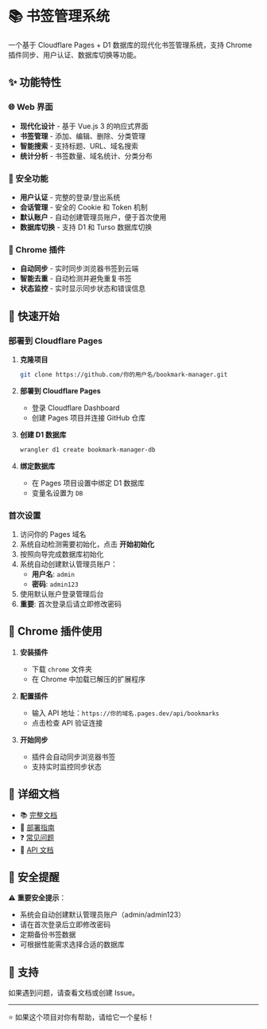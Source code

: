 # 📚 书签管理系统

一个基于 Cloudflare Pages + D1 数据库的现代化书签管理系统，支持 Chrome 插件同步、用户认证、数据库切换等功能。

## ✨ 功能特性

### 🌐 Web 界面
- **现代化设计** - 基于 Vue.js 3 的响应式界面
- **书签管理** - 添加、编辑、删除、分类管理
- **智能搜索** - 支持标题、URL、域名搜索
- **统计分析** - 书签数量、域名统计、分类分布

### 🔐 安全功能
- **用户认证** - 完整的登录/登出系统
- **会话管理** - 安全的 Cookie 和 Token 机制
- **默认账户** - 自动创建管理员账户，便于首次使用
- **数据库切换** - 支持 D1 和 Turso 数据库切换

### 🔌 Chrome 插件
- **自动同步** - 实时同步浏览器书签到云端
- **智能去重** - 自动检测并避免重复书签
- **状态监控** - 实时显示同步状态和错误信息

## 🚀 快速开始

### 部署到 Cloudflare Pages

1. **克隆项目**
   ```bash
   git clone https://github.com/你的用户名/bookmark-manager.git
   ```

2. **部署到 Cloudflare Pages**
   - 登录 Cloudflare Dashboard
   - 创建 Pages 项目并连接 GitHub 仓库

3. **创建 D1 数据库**
   ```bash
   wrangler d1 create bookmark-manager-db
   ```

4. **绑定数据库**
   - 在 Pages 项目设置中绑定 D1 数据库
   - 变量名设置为 `DB`

### 首次设置

1. 访问你的 Pages 域名
2. 系统自动检测需要初始化，点击 **开始初始化**
3. 按照向导完成数据库初始化
4. 系统自动创建默认管理员账户：
   - **用户名**: `admin`
   - **密码**: `admin123`
5. 使用默认账户登录管理后台
6. **重要**: 首次登录后请立即修改密码

## 🔧 Chrome 插件使用

1. **安装插件**
   - 下载 `chrome` 文件夹
   - 在 Chrome 中加载已解压的扩展程序

2. **配置插件**
   - 输入 API 地址：`https://你的域名.pages.dev/api/bookmarks`
   - 点击检查 API 验证连接

3. **开始同步**
   - 插件会自动同步浏览器书签
   - 支持实时监控同步状态

## 📖 详细文档

- 📚 [完整文档](README.md)
- 🚀 [部署指南](docs/DEPLOYMENT.md)
- ❓ [常见问题](docs/FAQ.md)
- 📡 [API 文档](docs/API.md)

## 🔐 安全提醒

⚠️ **重要安全提示**：
- 系统会自动创建默认管理员账户（admin/admin123）
- 请在首次登录后立即修改密码
- 定期备份书签数据
- 可根据性能需求选择合适的数据库

## 🤝 支持

如果遇到问题，请查看文档或创建 Issue。

---

⭐ 如果这个项目对你有帮助，请给它一个星标！